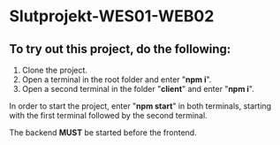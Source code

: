 # Slutprojekt-WES01-WEB02

## To try out this project, do the following:

 1. Clone the project.
 2. Open a terminal in the root folder and enter "**npm i**".
 3. Open a second terminal in the folder "**client**" and enter "**npm i**".

In order to start the project, enter "**npm start**" in both terminals, starting with the first terminal followed by the second terminal.

The backend **MUST** be started before the frontend. 
